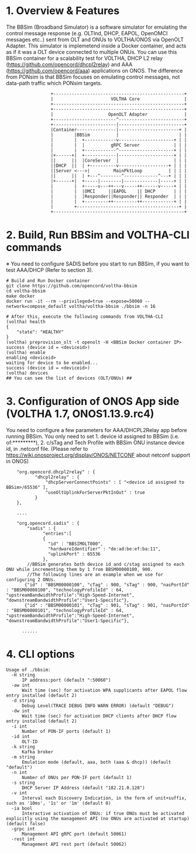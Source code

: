 # 1. Overview & Features

The BBSim (Broadband Simulator) is a software simulator for emulating the control message response (e.g. OLTInd, DHCP, EAPOL, OpenOMCI messages etc..) sent from OLT and ONUs to VOLTHA/ONOS via OpenOLT Adapter.
This simulator is implemetend inside a Docker container, and acts as if it was a OLT device connected to multiple ONUs.
You can use this BBSim container for a scalability test for VOLTHA, DHCP L2 relay (https://github.com/opencord/dhcpl2relay) and AAA (https://github.com/opencord/aaa) applications on ONOS.
The difference from PONsim is that BBSim focuses on emulating control messages, not data-path traffic which PONsim targets.

```
                 +--------------------------------------------------+
                 |                      VOLTHA Core                 |
                 +--------------------------------------------------+
                 +--------------------------------------------------+
                 |                     OpenOLT Adapter              |
                 +------------------------^-------------------------+
                 +------------------------|-------------------------+
                 |Container---------------|-----------------------+ |
                 |        |BBSim          |                       | |
                 |        |  +------------v---------------------+ | |
                 |        |  |          gRPC Server             | | |
                 |        |  +------------^---------------------+ | |
                 |+------+|  +------------|---------------------+ | |
                 ||      ||  |CoreServer  |                     | | |
                 ||DHCP  ||  | +----------v-------------------+ | | |
                 ||Server <--->|         MainPktLoop          | | | |
                 ||      ||  | +---^--------^-------------^---+ | | |
                 |+------+|  +-----|--------|-------------|-----+ | |
                 |        |  +-----v---++---v-----++------v-----+ | |
                 |        |  |OMCI     ||EAPOL    || DHCP       | | |
                 |        |  |Responder||Responder|| Responder  | | |
                 |        |  +---------++---------++------------+ | |
                 |        +---------------------------------------+ |
                 +--------------------------------------------------+

```

# 2. Build, Run BBSim and VOLTHA-CLI commands
※ You need to configure SADIS before you start to run BBSim, if you want to test AAA/DHCP (Refer to section 3).
```
# Build and Run Docker container
git clone https://github.com/opencord/voltha-bbsim
cd voltha-bbsim
make docker
docker run -it --rm --privileged=true --expose=50060 --network=compose_default voltha/voltha-bbsim ./bbsim -n 16

# After this, execute the following commands from VOLTHA-CLI
(voltha) health
{
    "state": "HEALTHY"
}
(voltha) preprovision_olt -t openolt -H <BBSim Docker container IP>
success (device id = <deviceid>)
(voltha) enable
enabling <deviceid>
waiting for device to be enabled...
success (device id = <deviceid>)
(voltha) devices
## You can see the list of devices (OLT/ONUs) ##
```

# 3. Configuration of ONOS App side (VOLTHA 1.7, ONOS1.13.9.rc4)
You need to configure a few parameters for AAA/DHCPL2Relay app before running BBSim.
You only need to set 1. device id assigned to BBSim (i.e. of:*********), 2. c/sTag and Tech Profile with BBSim ONU instance device id, in .netconf file.
(Please refer to https://wiki.onosproject.org/display/ONOS/NETCONF about netconf support in ONOS)
```
    "org.opencord.dhcpl2relay" : {
           "dhcpl2relay" : {
               "dhcpServerConnectPoints" : [ "<device id assigned to BBSim>/65536" ],
               "useOltUplinkForServerPktInOut" : true
           }
    },

    ....
    
    "org.opencord.sadis" : {
        "sadis" : {
              "entries":[
              {
                "id" : "BBSIMOLT000",
                "hardwareIdentifier" : "de:ad:be:ef:ba:11",
                "uplinkPort" : 65536
              },
        //BBSim generates both device id and c/stag assigned to each ONU while incrementing them by 1 from BBSM00000100, 900.
        //The following lines are an example when we use for configuring 2 ONUs.
       {"id" : "BBSM00000100", "cTag" : 900, "sTag" : 900, "nasPortId" : "BBSM00000100", "technologyProfileId" : 64,  "upstreamBandwidthProfile":"High-Speed-Internet", "downstreamBandwidthProfile":"User1-Specific"},
       {"id" : "BBSM00000101", "cTag" : 901, "sTag" : 901, "nasPortId" : "BBSM00000101", "technologyProfileId" : 64,  "upstreamBandwidthProfile":"High-Speed-Internet", "downstreamBandwidthProfile":"User1-Specific"},

      ......
```


# 4. CLI options
```
Usage of ./bbsim:
  -H string
      IP address:port (default ":50060")
  -aw int
      Wait time (sec) for activation WPA supplicants after EAPOL flow entry installed (default 2)
  -d string
      Debug Level(TRACE DEBUG INFO WARN ERROR) (default "DEBUG")
  -dw int
      Wait time (sec) for activation DHCP clients after DHCP flow entry installed (default 2)
  -i int
      Number of PON-IF ports (default 1)
  -id int
      OLT-ID
  -k string
      Kafka broker
  -m string
      Emulation mode (default, aaa, both (aaa & dhcp)) (default "default")
  -n int
      Number of ONUs per PON-IF port (default 1)
  -s string
      DHCP Server IP Address (default "182.21.0.128")
  -v int
      Interval each Discovery Indication, in the form of unit+suffix, such as '10ms', '1s' or '1m' (default 0)
  -ia bool
      Interactive activation of ONUs: if true ONUs must be activated explicitly using the management API (no ONUs are activated at startup) (default false)
  -grpc int
      Management API gRPC port (default 50061)
  -rest int
      Management API rest port (default 50062)
```
